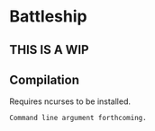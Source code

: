 # Battleship

## THIS IS A WIP

## Compilation
Requires ncurses to be installed.

```
Command line argument forthcoming.
```
